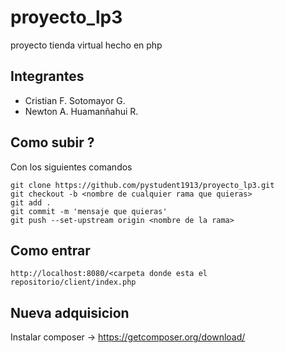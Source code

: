 # proyecto_lp3
proyecto tienda virtual hecho en php


## Integrantes

- Cristian F. Sotomayor G.
- Newton A. Huamanñahui R.


## Como subir ?

Con los siguientes comandos
```
git clone https://github.com/pystudent1913/proyecto_lp3.git
git checkout -b <nombre de cualquier rama que quieras>
git add .
git commit -m 'mensaje que quieras'
git push --set-upstream origin <nombre de la rama>
```

## Como entrar

```
http://localhost:8080/<carpeta donde esta el repositorio/client/index.php
```

## Nueva adquisicion

Instalar composer -> https://getcomposer.org/download/
